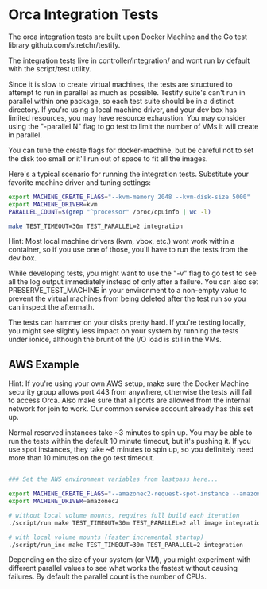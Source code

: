 # Orca Integration Tests

The orca integration tests are built upon Docker Machine and the Go test
library github.com/stretchr/testify.

The integration tests live in controller/integration/ and wont run by
default with the script/test utility.

Since it is slow to create virtual machines, the tests are structured to
attempt to run in parallel as much as possible.  Testify suite's can't
run in parallel within one package, so each test suite should be in a
distinct directory.  If you're using a local machine driver, and your
dev box has limited resources, you may have resource exhaustion.
You may consider using the "-parallel N" flag to go test to limit the
number of VMs it will create in parallel.

You can tune the create flags for docker-machine, but be careful not to
set the disk too small or it'll run out of space to fit all the images.

Here's a typical scenario for running the integration tests.  Substitute
your favorite machine driver and tuning settings:

```bash
export MACHINE_CREATE_FLAGS="--kvm-memory 2048 --kvm-disk-size 5000"
export MACHINE_DRIVER=kvm
PARALLEL_COUNT=$(grep "^processor" /proc/cpuinfo | wc -l)

make TEST_TIMEOUT=30m TEST_PARALLEL=2 integration
```

Hint: Most local machine drivers (kvm, vbox, etc.) wont work within a
container, so if you use one of those, you'll have to run the tests from
the dev box.


While developing tests, you might want to use the "-v" flag to go test
to see all the log output immediately instead of only after a failure.
You can also set PRESERVE\_TEST\_MACHINE in your environment to a
non-empty value to prevent the virtual machines from being deleted after
the test run so you can inspect the aftermath.


The tests can hammer on your disks pretty hard.  If you're testing
locally, you might see slightly less impact on your system by running
the tests under ionice, although the brunt of the I/O load is still in
the VMs.

## AWS Example

Hint: If you're using your own AWS setup, make sure the Docker Machine
security group allows port 443 from anywhere, otherwise the tests will
fail to access Orca.  Also make sure that all ports are allowed from the
internal network for join to work.  Our common service account already
has this set up.

Normal reserved instances take ~3 minutes to spin up.  You may be able to
run the tests within the default 10 minute timeout, but it's pushing it.
If you use spot instances, they take ~6 minutes to spin up, so you
definitely need more than 10 minutes on the go test timeout.

```bash

### Set the AWS environment variables from lastpass here...

export MACHINE_CREATE_FLAGS="--amazonec2-request-spot-instance --amazonec2-spot-price 0.05 --amazonec2-instance-type m1.small --amazonec2-ami ami-e91605d9"
export MACHINE_DRIVER=amazonec2

# without local volume mounts, requires full build each iteration
./script/run make TEST_TIMEOUT=30m TEST_PARALLEL=2 all image integration

# with local volume mounts (faster incremental startup)
./script/run_inc make TEST_TIMEOUT=30m TEST_PARALLEL=2 integration
```

Depending on the size of your system (or VM), you might experiment
with different parallel values to see what works the fastest without
causing failures.  By default the parallel count is the number of CPUs.
